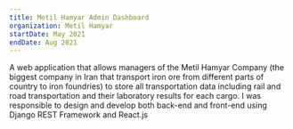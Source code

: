 ```yaml
---
title: Metil Hamyar Admin Dashboard
organization: Metil Hamyar
startDate: May 2021
endDate: Aug 2021
---
```


A web application that allows managers of the Metil Hamyar Company (the biggest company in Iran that transport iron ore from different parts of country to iron foundries) to store all transportation data including rail and road transportation and their laboratory results for each cargo. I was responsible to design and develop both back-end and front-end using Django REST Framework and React.js 